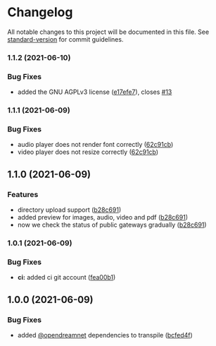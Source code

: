 # Changelog

All notable changes to this project will be documented in this file. See [standard-version](https://github.com/conventional-changelog/standard-version) for commit guidelines.

### 1.1.2 (2021-06-10)


### Bug Fixes

* added the GNU AGPLv3 license ([e17efe7](https://github.com/opendreamnet/dreamlink.cloud/commit/e17efe7f00820de3993eacc52b9310f88e10cbd2)), closes [#13](https://github.com/opendreamnet/dreamlink.cloud/issues/13)

### 1.1.1 (2021-06-09)


### Bug Fixes

* audio player does not render font correctly ([62c91cb](https://github.com/opendreamnet/dreamlink.cloud/commit/62c91cbcadadc2cb53e79b5a9947695e71718dbf))
* video player does not resize correctly ([62c91cb](https://github.com/opendreamnet/dreamlink.cloud/commit/62c91cbcadadc2cb53e79b5a9947695e71718dbf))

## 1.1.0 (2021-06-09)


### Features

* directory upload support ([b28c691](https://github.com/opendreamnet/dreamlink.cloud/commit/b28c69180892ca46494a8507453e0125294cbdff))
* added preview for images, audio, video and pdf ([b28c691](https://github.com/opendreamnet/dreamlink.cloud/commit/b28c69180892ca46494a8507453e0125294cbdff))
* now we check the status of public gateways gradually ([b28c691](https://github.com/opendreamnet/dreamlink.cloud/commit/b28c69180892ca46494a8507453e0125294cbdff))
 
### 1.0.1 (2021-06-09)


### Bug Fixes

* **ci:** added ci git account ([fea00b1](https://github.com/opendreamnet/dreamlink.cloud/commit/fea00b1a548f78178b94e987fa560e532c4cd938))

## 1.0.0 (2021-06-09)


### Bug Fixes

* added [@opendreamnet](https://github.com/opendreamnet) dependencies to transpile ([bcfed4f](https://github.com/opendreamnet/dreamlink.cloud/commit/bcfed4f5096e586210a032466c1ba0612720ebd7))
